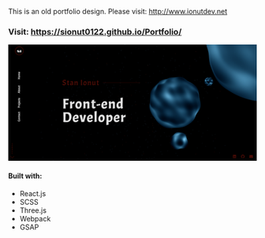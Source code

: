 This is an old portfolio design. Please visit: http://www.ionutdev.net

### Visit: https://sionut0122.github.io/Portfolio/


![alt text](https://raw.githubusercontent.com/SIonut0122/CoffeeShop/gh-pages/static/media/siimg.png)


#### Built with:
- React.js
- SCSS
- Three.js
- Webpack
- GSAP
